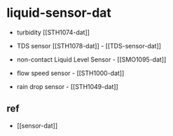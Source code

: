 
# liquid-sensor-dat

- turbidity [[STH1074-dat]]

- TDS sensor [[STH1078-dat]] - [[TDS-sensor-dat]]

- non-contact Liquid Level Sensor - [[SMO1095-dat]]

- flow speed sensor - [[STH1000-dat]]

- rain drop sensor - [[STH1049-dat]]

## ref 

- [[sensor-dat]]